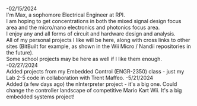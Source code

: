 -02/15/2024<br>
I'm Max, a sophomore Electrical Engineer at RPI.<br>
I am hoping to get concentrations in both the mixed signal design focus area and the micro/nano electronics and photonics focus area.<br>
I enjoy any and all forms of circuit and hardware design and analysis.<br>
All of my personal projects I like will be here, along with cross links to other sites (BitBuilt for example, as shown in the Wii Micro / Nandii repositories in the future).<br>
Some school projects may be here as well if I like them enough.<br>
-02/27/2024<br>
Added projects from my Embedded Control (ENGR-2350) class - just my Lab 2-5 code in collaboration with Trent Maffeo. 
-5/21/2024<br>
Added (a few days ago) the nInterpreter project - it's a big one. Could change the controller landscape of competitive Mario Kart Wii. It's a big embedded systems project!
